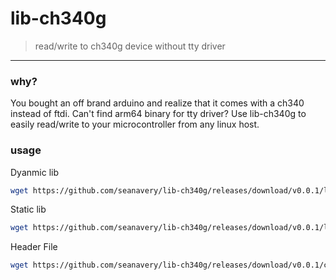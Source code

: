 # lib-ch340g
> read/write to ch340g device without tty driver

___

### why?
You bought an off brand arduino and realize that it comes with a ch340 instead of ftdi. Can't find arm64 binary for tty driver? Use lib-ch340g to easily read/write to your microcontroller from any linux host.


### usage

Dyanmic lib

```bash
wget https://github.com/seanavery/lib-ch340g/releases/download/v0.0.1/libch340g.so.0.0.1 -o /usr/local/lib
```

Static lib
```bash
wget https://github.com/seanavery/lib-ch340g/releases/download/v0.0.1/libch340g_static.a -o /usr/local/lib
```

Header File
```bash
wget https://github.com/seanavery/lib-ch340g/releases/download/v0.0.1/ch340g.h -o /usr/local/include
```

